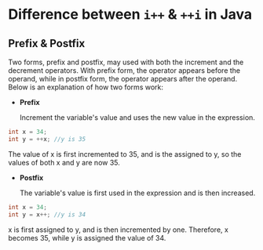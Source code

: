 # Difference  between `i++` & `++i` in Java

## Prefix & Postfix

Two forms, prefix and postfix, may used with both the increment and the decrement operators. With prefix form, the operator appears before the operand, while in postfix form, the operator appears after the operand. Below is an explanation of how two forms work:

- **Prefix** 

  Increment the variable's value and uses the new value in the expression.

```java
int x = 34;
int y = ++x; //y is 35
```

The value of x is first incremented to 35, and is the assigned to y, so the values of both x and y are now 35.

- **Postfix**

  The variable's value is first used in the expression and is then increased.

```java
int x = 34;
int y = x++; //y is 34
```

x is first assigned to y, and is then incremented by one. Therefore, x becomes 35, while y is assigned the value of 34.